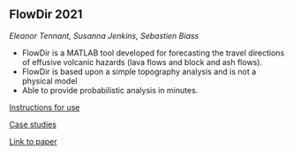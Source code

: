 ## FlowDir 2021

*Eleanor Tennant, Susanna Jenkins, Sebastien Biass*

* FlowDir is a MATLAB tool developed for forecasting the travel directions of effusive volcanic hazards (lava flows and block and ash flows). 
* FlowDir is based upon a simple topography analysis and is not a physical model
* Able to provide probabilistic analysis in minutes.

[Instructions for use](https://github.com/EllyTennant/FlowDir/blob/main/FlowDir%20instructions.md)

[Case studies](https://github.com/EllyTennant/FlowDir/blob/main/FlowDir%20instructions.md)

[Link to paper](https://github.com/EllyTennant/FlowDir/blob/main/FlowDir%20instructions.md)
